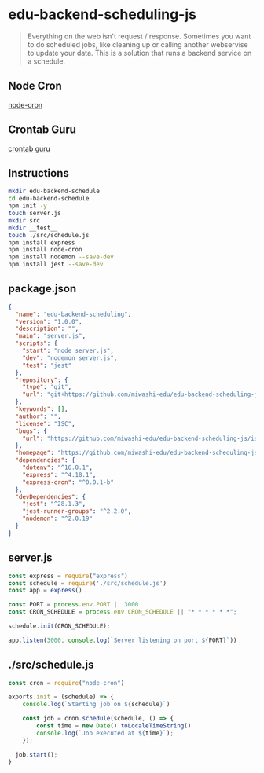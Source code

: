 # edu-backend-scheduling-js

> Everything on the web isn't request / response. Sometimes you want to do scheduled jobs, like cleaning up or
> calling another webservise to update your data. This is a solution that runs a backend service on a schedule.
## Node Cron
[node-cron](https://www.npmjs.com/package/node-cron)  

## Crontab Guru
[crontab guru](https://crontab.guru/)  

## Instructions

```bash
mkdir edu-backend-schedule
cd edu-backend-schedule
npm init -y
touch server.js
mkdir src
mkdir __test__
touch ./src/schedule.js
npm install express
npm install node-cron
npm install nodemon --save-dev
npm install jest --save-dev
```

## package.json

```json
{
  "name": "edu-backend-scheduling",
  "version": "1.0.0",
  "description": "",
  "main": "server.js",
  "scripts": {
    "start": "node server.js",
    "dev": "nodemon server.js",
    "test": "jest"
  },
  "repository": {
    "type": "git",
    "url": "git+https://github.com/miwashi-edu/edu-backend-scheduling-js.git"
  },
  "keywords": [],
  "author": "",
  "license": "ISC",
  "bugs": {
    "url": "https://github.com/miwashi-edu/edu-backend-scheduling-js/issues"
  },
  "homepage": "https://github.com/miwashi-edu/edu-backend-scheduling-js#readme",
  "dependencies": {
    "dotenv": "^16.0.1",
    "express": "^4.18.1",
    "express-cron": "^0.0.1-b"
  },
  "devDependencies": {
    "jest": "^28.1.3",
    "jest-runner-groups": "^2.2.0",
    "nodemon": "^2.0.19"
  }
}
```

## server.js

```js
const express = require("express")
const schedule = require('./src/schedule.js')
const app = express()

const PORT = process.env.PORT || 3000
const CRON_SCHEDULE = process.env.CRON_SCHEDULE || "* * * * * *";

schedule.init(CRON_SCHEDULE);

app.listen(3000, console.log(`Server listening on port ${PORT}`))
```

## ./src/schedule.js

```js
const cron = require("node-cron")

exports.init = (schedule) => {
    console.log(`Starting job on ${schedule}`)

    const job = cron.schedule(schedule, () => {
        const time = new Date().toLocaleTimeString()
        console.log(`Job executed at ${time}`);
    });

  job.start();
}
```
